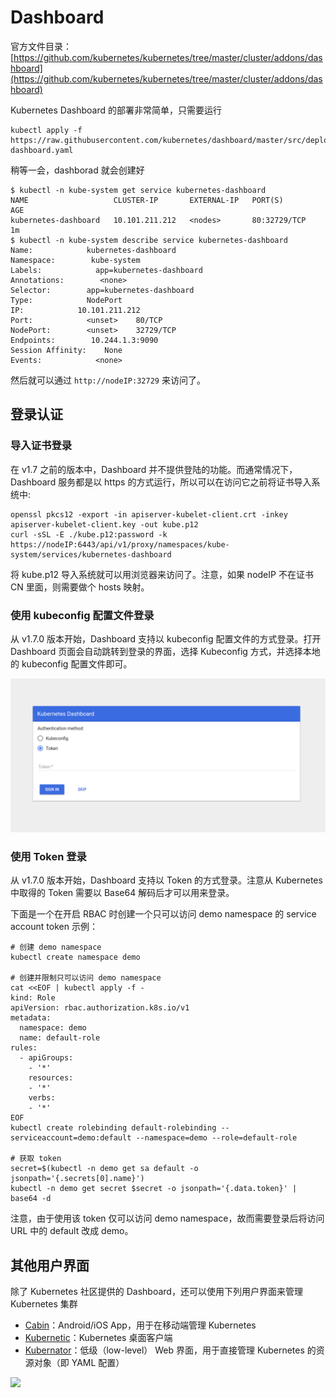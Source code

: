 # Dashboard

 官方文件目录：[https://github.com/kubernetes/kubernetes/tree/master/cluster/addons/dashboard](https://github.com/kubernetes/kubernetes/tree/master/cluster/addons/dashboard)

 Kubernetes Dashboard 的部署非常简单，只需要运行

```text
kubectl apply -f https://raw.githubusercontent.com/kubernetes/dashboard/master/src/deploy/recommended/kubernetes-dashboard.yaml
```

 稍等一会，dashborad 就会创建好

```text
$ kubectl -n kube-system get service kubernetes-dashboard
NAME                   CLUSTER-IP       EXTERNAL-IP   PORT(S)        AGE
kubernetes-dashboard   10.101.211.212   <nodes>       80:32729/TCP   1m
$ kubectl -n kube-system describe service kubernetes-dashboard
Name:            kubernetes-dashboard
Namespace:        kube-system
Labels:            app=kubernetes-dashboard
Annotations:        <none>
Selector:        app=kubernetes-dashboard
Type:            NodePort
IP:            10.101.211.212
Port:            <unset>    80/TCP
NodePort:        <unset>    32729/TCP
Endpoints:        10.244.1.3:9090
Session Affinity:    None
Events:            <none>
```

 然后就可以通过 `http://nodeIP:32729` 来访问了。

## 登录认证 <a id="deng-lu-ren-zheng"></a>

### 导入证书登录 <a id="dao-ru-zheng-shu-deng-lu"></a>

在 v1.7 之前的版本中，Dashboard 并不提供登陆的功能。而通常情况下，Dashboard 服务都是以 https 的方式运行，所以可以在访问它之前将证书导入系统中:

```text
openssl pkcs12 -export -in apiserver-kubelet-client.crt -inkey apiserver-kubelet-client.key -out kube.p12
curl -sSL -E ./kube.p12:password -k https://nodeIP:6443/api/v1/proxy/namespaces/kube-system/services/kubernetes-dashboard
```

 将 kube.p12 导入系统就可以用浏览器来访问了。注意，如果 nodeIP 不在证书 CN 里面，则需要做个 hosts 映射。

### 使用 kubeconfig 配置文件登录 <a id="shi-yong-kubeconfig-pei-zhi-wen-jian-deng-lu"></a>

从 v1.7.0 版本开始，Dashboard 支持以 kubeconfig 配置文件的方式登录。打开 Dashboard 页面会自动跳转到登录的界面，选择 Kubeconfig 方式，并选择本地的 kubeconfig 配置文件即可。

![](../.gitbook/assets/image%20%28150%29.png)

### 使用 Token 登录 <a id="shi-yong-token-deng-lu"></a>

从 v1.7.0 版本开始，Dashboard 支持以 Token 的方式登录。注意从 Kubernetes 中取得的 Token 需要以 Base64 解码后才可以用来登录。

下面是一个在开启 RBAC 时创建一个只可以访问 demo namespace 的 service account token 示例：

```text
# 创建 demo namespace
kubectl create namespace demo
​
# 创建并限制只可以访问 demo namespace
cat <<EOF | kubectl apply -f -
kind: Role
apiVersion: rbac.authorization.k8s.io/v1
metadata:
  namespace: demo
  name: default-role
rules:
  - apiGroups:
    - '*'
    resources:
    - '*'
    verbs:
    - '*'
EOF
kubectl create rolebinding default-rolebinding --serviceaccount=demo:default --namespace=demo --role=default-role
​
# 获取 token
secret=$(kubectl -n demo get sa default -o jsonpath='{.secrets[0].name}')
kubectl -n demo get secret $secret -o jsonpath='{.data.token}' | base64 -d
```

注意，由于使用该 token 仅可以访问 demo namespace，故而需要登录后将访问 URL 中的 default 改成 demo。

## 其他用户界面 <a id="qi-ta-yong-hu-jie-mian"></a>

除了 Kubernetes 社区提供的 Dashboard，还可以使用下列用户界面来管理 Kubernetes 集群

* ​[Cabin](https://github.com/bitnami-labs/cabin)：Android/iOS App，用于在移动端管理 Kubernetes
* ​[Kubernetic](http://kubernetic.com/)：Kubernetes 桌面客户端
* ​[Kubernator](https://github.com/smpio/kubernator)：低级（low-level） Web 界面，用于直接管理 Kubernetes 的资源对象（即 YAML 配置）

![](https://blobscdn.gitbook.com/v0/b/gitbook-28427.appspot.com/o/assets%2F-LDAOok5ngY4pc1lEDes%2F-LM_rqip-tinVoiFZE0I%2F-LM_s-Yjn7u2bhCLgul5%2Fkubernator.png?generation=1537159999507518&alt=media)

